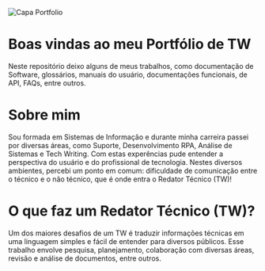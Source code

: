 ![Capa Portfolio](https://github.com/user-attachments/assets/e2a86af9-659b-4d02-a817-1d1189a058cf)

# Boas vindas ao meu Portfólio de TW 

Neste repositório deixo alguns de meus trabalhos, como documentação de Software, glossários, manuais do usuário, documentações funcionais, de API, FAQs, entre outros.

# Sobre mim

Sou formada em Sistemas de Informação e durante minha carreira passei por diversas áreas, como Suporte, Desenvolvimento RPA, Análise de Sistemas e Tech Writing.
Com estas experências pude entender a perspectiva do usuário e do profissional de tecnologia.
Nestes diversos ambientes, percebi um ponto em comum: dificuldade de comunicação entre o técnico e o não técnico, que é onde entra o Redator Técnico (TW)!

# O que faz um Redator Técnico (TW)?

Um dos maiores desafios de um TW é traduzir informações técnicas em uma linguagem simples e fácil de entender para diversos públicos.
Esse trabalho envolve pesquisa, planejamento, colaboração com diversas áreas, revisão e análise de documentos, entre outros.
